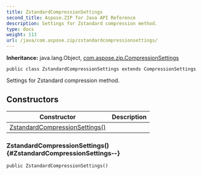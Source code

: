```yaml
---
title: ZstandardCompressionSettings
second_title: Aspose.ZIP for Java API Reference
description: Settings for Zstandard compression method.
type: docs
weight: 113
url: /java/com.aspose.zip/zstandardcompressionsettings/
---
```


**Inheritance:**
java.lang.Object, [com.aspose.zip.CompressionSettings](../../com.aspose.zip/compressionsettings)
```
public class ZstandardCompressionSettings extends CompressionSettings
```

Settings for Zstandard compression method.
## Constructors

| Constructor | Description |
| --- | --- |
| [ZstandardCompressionSettings()](#ZstandardCompressionSettings--) |  |
### ZstandardCompressionSettings() {#ZstandardCompressionSettings--}
```
public ZstandardCompressionSettings()
```


